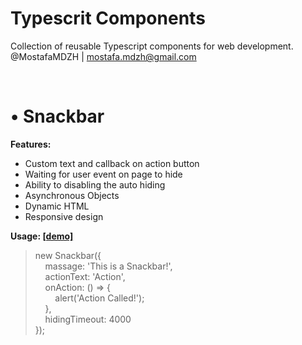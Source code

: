 # Typescrit Components
Collection of reusable Typescript components for web development.<br>
@MostafaMDZH | mostafa.mdzh@gmail.com</br>

</br>

# • Snackbar

<b>Features:</b>
<ul>
    <li>Custom text and callback on action button</li>
    <li>Waiting for user event on page to hide</li>
    <li>Ability to disabling the auto hiding</li>
    <li>Asynchronous Objects</li>
    <li>Dynamic HTML</li>
    <li>Responsive design</li>
</ul>

<b>Usage: <a href="https://typescript-components.demos.mostafa-mdzh.ir/snackbar">[demo]</a></b>
> new Snackbar({</br>
>&nbsp;&nbsp;&nbsp;&nbsp;massage: 'This is a Snackbar!',</br>
>&nbsp;&nbsp;&nbsp;&nbsp;actionText: 'Action',</br>
>&nbsp;&nbsp;&nbsp;&nbsp;onAction: () => {</br>
>&nbsp;&nbsp;&nbsp;&nbsp;&nbsp;&nbsp;&nbsp;&nbsp;alert('Action Called!');</br>
>&nbsp;&nbsp;&nbsp;&nbsp;},</br>
>&nbsp;&nbsp;&nbsp;&nbsp;hidingTimeout: 4000</br>
>});</br>
